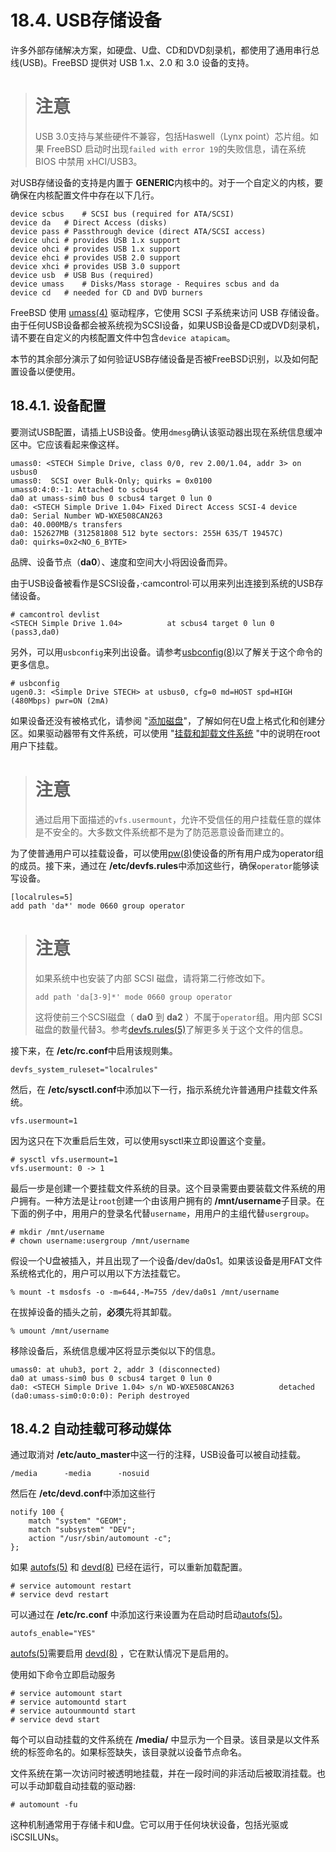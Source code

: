 # 18.4. USB存储设备
许多外部存储解决方案，如硬盘、U盘、CD和DVD刻录机，都使用了通用串行总线(USB)。FreeBSD 提供对 USB 1.x、2.0 和 3.0 设备的支持。
># 注意
>USB 3.0支持与某些硬件不兼容，包括Haswell（Lynx point）芯片组。如果 FreeBSD 启动时出现`failed with error 19`的失败信息，请在系统 BIOS 中禁用 xHCI/USB3。

对USB存储设备的支持是内置于 **GENERIC**内核中的。对于一个自定义的内核，要确保在内核配置文件中存在以下几行。
```
device scbus	# SCSI bus (required for ATA/SCSI)
device da	# Direct Access (disks)
device pass	# Passthrough device (direct ATA/SCSI access)
device uhci	# provides USB 1.x support
device ohci	# provides USB 1.x support
device ehci	# provides USB 2.0 support
device xhci	# provides USB 3.0 support
device usb	# USB Bus (required)
device umass	# Disks/Mass storage - Requires scbus and da
device cd	# needed for CD and DVD burners
```
FreeBSD 使用 [umass(4)](https://www.freebsd.org/cgi/man.cgi?query=umass&sektion=4&format=html) 驱动程序，它使用 SCSI 子系统来访问 USB 存储设备。由于任何USB设备都会被系统视为SCSI设备，如果USB设备是CD或DVD刻录机，请不要在自定义的内核配置文件中包含`device atapicam`。

本节的其余部分演示了如何验证USB存储设备是否被FreeBSD识别，以及如何配置设备以便使用。
## 18.4.1. 设备配置
要测试USB配置，请插上USB设备。使用`dmesg`确认该驱动器出现在系统信息缓冲区中。它应该看起来像这样。
```
umass0: <STECH Simple Drive, class 0/0, rev 2.00/1.04, addr 3> on usbus0
umass0:  SCSI over Bulk-Only; quirks = 0x0100
umass0:4:0:-1: Attached to scbus4
da0 at umass-sim0 bus 0 scbus4 target 0 lun 0
da0: <STECH Simple Drive 1.04> Fixed Direct Access SCSI-4 device
da0: Serial Number WD-WXE508CAN263
da0: 40.000MB/s transfers
da0: 152627MB (312581808 512 byte sectors: 255H 63S/T 19457C)
da0: quirks=0x2<NO_6_BYTE>
```
品牌、设备节点（**da0**）、速度和空间大小将因设备而异。

由于USB设备被看作是SCSI设备，·camcontrol·可以用来列出连接到系统的USB存储设备。

```
# camcontrol devlist
<STECH Simple Drive 1.04>          at scbus4 target 0 lun 0 (pass3,da0)
```
另外，可以用`usbconfig`来列出设备。请参考[usbconfig(8)](https://www.freebsd.org/cgi/man.cgi?query=usbconfig&sektion=8&format=html)以了解关于这个命令的更多信息。
```
# usbconfig
ugen0.3: <Simple Drive STECH> at usbus0, cfg=0 md=HOST spd=HIGH (480Mbps) pwr=ON (2mA)
```
如果设备还没有被格式化，请参阅 "[添加磁盘](https://docs.freebsd.org/en/books/handbook/disks/#disks-adding)"，了解如何在U盘上格式化和创建分区。如果驱动器带有文件系统，可以使用 "[挂载和卸载文件系统](https://docs.freebsd.org/en/books/handbook/basics/index.html#mount-unmount) "中的说明在root用户下挂载。
># 注意
>通过启用下面描述的`vfs.usermount`，允许不受信任的用户挂载任意的媒体是不安全的。大多数文件系统都不是为了防范恶意设备而建立的。

为了使普通用户可以挂载设备，可以使用[pw(8)](https://www.freebsd.org/cgi/man.cgi?query=pw&sektion=8&format=html)使设备的所有用户成为operator组的成员。接下来，通过在 **/etc/devfs.rules**中添加这些行，确保`operator`能够读写设备。
```
[localrules=5]
add path 'da*' mode 0660 group operator
```
># 注意
>如果系统中也安装了内部 SCSI 磁盘，请将第二行修改如下。
>```
>add path 'da[3-9]*' mode 0660 group operator
>```
>这将使前三个SCSI磁盘（ **da0** 到 **da2** ）不属于`operator`组。用内部 SCSI 磁盘的数量代替3。参考[devfs.rules(5)](https://www.freebsd.org/cgi/man.cgi?query=devfs.rules&sektion=5&format=html)了解更多关于这个文件的信息。

接下来，在 **/etc/rc.conf**中启用该规则集。
```
devfs_system_ruleset="localrules" 
```
然后，在 **/etc/sysctl.conf**中添加以下一行，指示系统允许普通用户挂载文件系统。
```
vfs.usermount=1
```
因为这只在下次重启后生效，可以使用sysctl来立即设置这个变量。
```
# sysctl vfs.usermount=1
vfs.usermount: 0 -> 1
```
最后一步是创建一个要挂载文件系统的目录。这个目录需要由要装载文件系统的用户拥有。一种方法是让`root`创建一个由该用户拥有的 **/mnt/username**子目录。在下面的例子中，用用户的登录名代替`username`，用用户的主组代替`usergroup`。
```
# mkdir /mnt/username
# chown username:usergroup /mnt/username
```
假设一个U盘被插入，并且出现了一个设备/dev/da0s1。如果该设备是用FAT文件系统格式化的，用户可以用以下方法挂载它。
```
% mount -t msdosfs -o -m=644,-M=755 /dev/da0s1 /mnt/username
```
在拔掉设备的插头之前，**必须**先将其卸载。
```
% umount /mnt/username
```
移除设备后，系统信息缓冲区将显示类似以下的信息。
```
umass0: at uhub3, port 2, addr 3 (disconnected)
da0 at umass-sim0 bus 0 scbus4 target 0 lun 0
da0: <STECH Simple Drive 1.04> s/n WD-WXE508CAN263          detached
(da0:umass-sim0:0:0:0): Periph destroyed
```

## 18.4.2 自动挂载可移动媒体 

通过取消对 **/etc/auto_master**中这一行的注释，USB设备可以被自动挂载。
```
/media		-media		-nosuid
```
然后在 **/etc/devd.conf**中添加这些行
```
notify 100 {
	match "system" "GEOM";
	match "subsystem" "DEV";
	action "/usr/sbin/automount -c";
};
```
如果 [autofs(5)](https://www.freebsd.org/cgi/man.cgi?query=autofs&sektion=5&format=html) 和 [devd(8)](https://www.freebsd.org/cgi/man.cgi?query=devd&sektion=8&format=html) 已经在运行，可以重新加载配置。
```
# service automount restart
# service devd restart
```
可以通过在 **/etc/rc.conf** 中添加这行来设置为在启动时启动[autofs(5)](https://www.freebsd.org/cgi/man.cgi?query=autofs&sektion=5&format=html)。
```
autofs_enable="YES"
```
[autofs(5)](https://www.freebsd.org/cgi/man.cgi?query=autofs&sektion=5&format=html)需要启用 [devd(8)](https://www.freebsd.org/cgi/man.cgi?query=devd&sektion=8&format=html) ，它在默认情况下是启用的。

使用如下命令立即启动服务
```
# service automount start
# service automountd start
# service autounmountd start
# service devd start
```
每个可以自动挂载的文件系统在 **/media/** 中显示为一个目录。该目录是以文件系统的标签命名的。如果标签缺失，该目录就以设备节点命名。

文件系统在第一次访问时被透明地挂载，并在一段时间的非活动后被取消挂载。也可以手动卸载自动挂载的驱动器:
```
# automount -fu
```
这种机制通常用于存储卡和U盘。它可以用于任何块状设备，包括光驱或 iSCSILUNs。